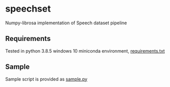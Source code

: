 # speechset

Numpy-librosa implementation of Speech dataset pipeline

## Requirements

Tested in python 3.8.5 windows 10 miniconda environment, [requirements.txt](./requirements.txt)

## Sample

Sample script is provided as [sample.py](./sample.py)
